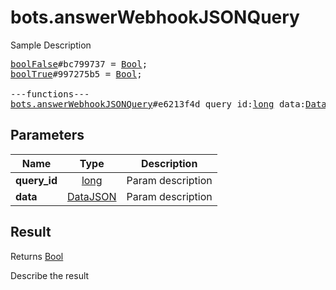 # bots.answerWebhookJSONQuery

Sample Description

<pre>
<a href="../constructor/boolFalse">boolFalse</a>#bc799737 = <a href="../type/Bool.md">Bool</a>;
<a href="../constructor/boolTrue">boolTrue</a>#997275b5 = <a href="../type/Bool.md">Bool</a>;

---functions---
<a href="../method/bots.answerWebhookJSONQuery.md">bots.answerWebhookJSONQuery</a>#e6213f4d query_id:<a href="../type/long.md">long</a> data:<a href="../type/DataJSON.md">DataJSON</a> = <a href="../type/Bool.md">Bool</a>;
</pre>

## Parameters

| Name | Type | Description |
|------|:----:|-------------|
| **query_id** | <a href="../type/long.md">long</a> | Param description |
| **data** | <a href="../type/DataJSON.md">DataJSON</a> | Param description |

## Result

Returns <a href="../type/Bool.md">Bool</a>

Describe the result

